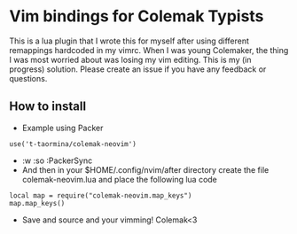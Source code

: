 # Vim bindings for Colemak Typists
This is a lua plugin that I wrote this for myself after using different remappings hardcoded in my vimrc. When I was young Colemaker, the thing I was most worried about was losing my vim editing. This is my (in progress) solution. Please create an issue if you have any feedback or questions.

## How to install
- Example using Packer 

```
use('t-taormina/colemak-neovim')   
```
- :w :so :PackerSync 
- And then in your $HOME/.config/nvim/after directory create the file colemak-neovim.lua and place the following lua code
```
local map = require("colemak-neovim.map_keys")                                  
map.map_keys()
```
- Save and source and your vimming!
                         Colemak<3

